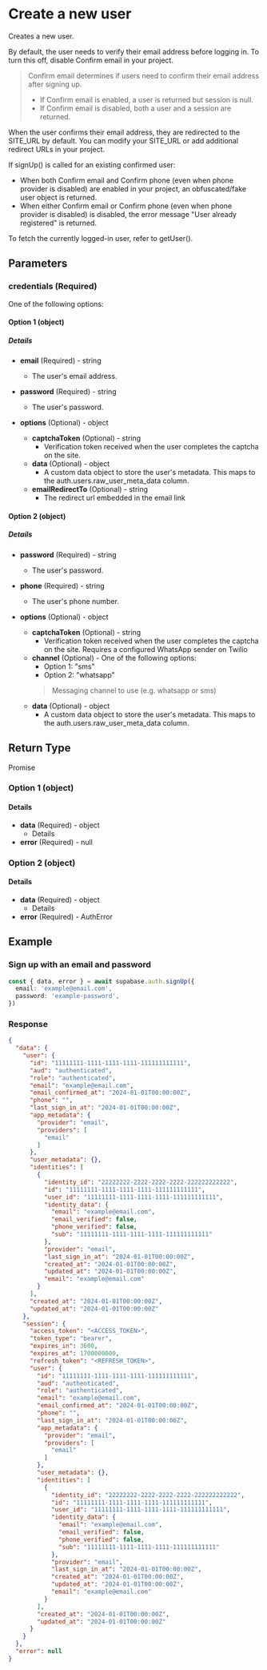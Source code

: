 # Create a new user

Creates a new user.

By default, the user needs to verify their email address before logging in. To turn this off, disable Confirm email in your project.

> Confirm email determines if users need to confirm their email address after signing up.
> - If Confirm email is enabled, a user is returned but session is null.
> - If Confirm email is disabled, both a user and a session are returned.

When the user confirms their email address, they are redirected to the SITE_URL by default. You can modify your SITE_URL or add additional redirect URLs in your project.

If signUp() is called for an existing confirmed user:
- When both Confirm email and Confirm phone (even when phone provider is disabled) are enabled in your project, an obfuscated/fake user object is returned.
- When either Confirm email or Confirm phone (even when phone provider is disabled) is disabled, the error message "User already registered" is returned.

To fetch the currently logged-in user, refer to getUser().

## Parameters

### credentials (Required)
One of the following options:

#### Option 1 (object)

##### Details
- **email** (Required) - string
  - The user's email address.

- **password** (Required) - string
  - The user's password.

- **options** (Optional) - object
  - **captchaToken** (Optional) - string
    - Verification token received when the user completes the captcha on the site.
  - **data** (Optional) - object
    - A custom data object to store the user's metadata. This maps to the auth.users.raw_user_meta_data column.
  - **emailRedirectTo** (Optional) - string
    - The redirect url embedded in the email link

#### Option 2 (object)

##### Details
- **password** (Required) - string
  - The user's password.

- **phone** (Required) - string
  - The user's phone number.

- **options** (Optional) - object
  - **captchaToken** (Optional) - string
    - Verification token received when the user completes the captcha on the site. Requires a configured WhatsApp sender on Twilio
  - **channel** (Optional) - One of the following options:
    - Option 1: "sms"
    - Option 2: "whatsapp"
    > Messaging channel to use (e.g. whatsapp or sms)
  - **data** (Optional) - object
    - A custom data object to store the user's metadata. This maps to the auth.users.raw_user_meta_data column.

## Return Type

Promise<One of the following options>

### Option 1 (object)

#### Details
- **data** (Required) - object
  - Details
- **error** (Required) - null

### Option 2 (object)

#### Details
- **data** (Required) - object
  - Details
- **error** (Required) - AuthError

## Example

### Sign up with an email and password

```typescript
const { data, error } = await supabase.auth.signUp({
  email: 'example@email.com',
  password: 'example-password',
})
```

### Response
```json
{
  "data": {
    "user": {
      "id": "11111111-1111-1111-1111-111111111111",
      "aud": "authenticated",
      "role": "authenticated",
      "email": "example@email.com",
      "email_confirmed_at": "2024-01-01T00:00:00Z",
      "phone": "",
      "last_sign_in_at": "2024-01-01T00:00:00Z",
      "app_metadata": {
        "provider": "email",
        "providers": [
          "email"
        ]
      },
      "user_metadata": {},
      "identities": [
        {
          "identity_id": "22222222-2222-2222-2222-222222222222",
          "id": "11111111-1111-1111-1111-111111111111",
          "user_id": "11111111-1111-1111-1111-111111111111",
          "identity_data": {
            "email": "example@email.com",
            "email_verified": false,
            "phone_verified": false,
            "sub": "11111111-1111-1111-1111-111111111111"
          },
          "provider": "email",
          "last_sign_in_at": "2024-01-01T00:00:00Z",
          "created_at": "2024-01-01T00:00:00Z",
          "updated_at": "2024-01-01T00:00:00Z",
          "email": "example@email.com"
        }
      ],
      "created_at": "2024-01-01T00:00:00Z",
      "updated_at": "2024-01-01T00:00:00Z"
    },
    "session": {
      "access_token": "<ACCESS_TOKEN>",
      "token_type": "bearer",
      "expires_in": 3600,
      "expires_at": 1700000000,
      "refresh_token": "<REFRESH_TOKEN>",
      "user": {
        "id": "11111111-1111-1111-1111-111111111111",
        "aud": "authenticated",
        "role": "authenticated",
        "email": "example@email.com",
        "email_confirmed_at": "2024-01-01T00:00:00Z",
        "phone": "",
        "last_sign_in_at": "2024-01-01T00:00:00Z",
        "app_metadata": {
          "provider": "email",
          "providers": [
            "email"
          ]
        },
        "user_metadata": {},
        "identities": [
          {
            "identity_id": "22222222-2222-2222-2222-222222222222",
            "id": "11111111-1111-1111-1111-111111111111",
            "user_id": "11111111-1111-1111-1111-111111111111",
            "identity_data": {
              "email": "example@email.com",
              "email_verified": false,
              "phone_verified": false,
              "sub": "11111111-1111-1111-1111-111111111111"
            },
            "provider": "email",
            "last_sign_in_at": "2024-01-01T00:00:00Z",
            "created_at": "2024-01-01T00:00:00Z",
            "updated_at": "2024-01-01T00:00:00Z",
            "email": "example@email.com"
          }
        ],
        "created_at": "2024-01-01T00:00:00Z",
        "updated_at": "2024-01-01T00:00:00Z"
      }
    }
  },
  "error": null
}
```